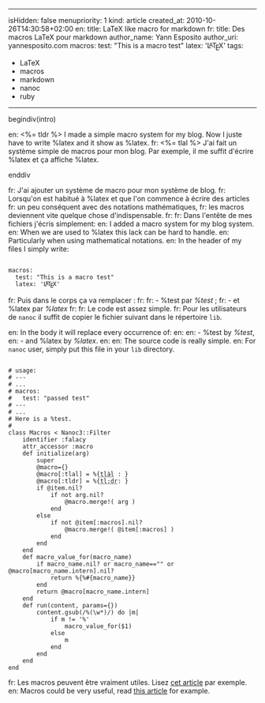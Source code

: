 -----
isHidden:       false
menupriority:   1
kind:           article
created_at:     2010-10-26T14:30:58+02:00
en: title: LaTeX like macro for markdown
fr: title: Des macros LaTeX pour markdown
author_name: Yann Esposito
author_uri: yannesposito.com
macros:
  test: "This is a macro test"
  latex: '<span style="text-transform: uppercase">L<sup style="vertical-align: 0.15em; margin-left: -0.36em; margin-right: -0.15em; font-size: .85em">a</sup>T<sub style="vertical-align: -0.5ex; margin-left: -0.1667em; margin-right: -0.125em; font-size: 1em">e</sub>X</span>'
tags:
  - LaTeX
  - macros
  - markdown
  - nanoc
  - ruby
-----

begindiv(intro)

en: <%= tldr %> I made a simple macro system for my blog. Now I juste have to write %<span></span>latex and it show as %latex.
fr: <%= tlal %> J'ai fait un système simple de macros pour mon blog. Par exemple, il me suffit d'écrire %<span></span>latex et ça affiche %latex.

enddiv

fr: J'ai ajouter un système de macro pour mon système de blog.
fr: Lorsqu'on est habitué à %latex et que l'on commence à écrire des articles
fr: un peu conséquent avec des notations mathématiques,
fr: les macros deviennent vite quelque chose d'indispensable.
fr: 
fr: Dans l'entête de mes fichiers j'écris simplement:
en: I added a macro system for my blog system.
en: When we are used to %latex this lack can be hard to handle.
en: Particularly when using mathematical notations.
en: In the header of my files I simply write:

<code class="yaml">
macros:
  test: "This is a macro test"
  latex: '<span style="text-transform: uppercase">L<sup style="vertical-align: 0.15em; margin-left: -0.36em; margin-right: -0.15em; font-size: .85em">a</sup>T<sub style="vertical-align: -0.5ex; margin-left: -0.1667em; margin-right: -0.125em; font-size: 1em">e</sub>X</span>'
</code>

fr: Puis dans le corps ça va remplacer :
fr: 
fr: - %<span></span>test par *%test* ;
fr: - et %<span></span>latex par *%latex*
fr: 
fr: Le code est assez simple. 
fr: Pour les utilisateurs de `nanoc` il suffit de copier le fichier suivant dans le répertoire `lib`. 

en: In the body it will replace every occurrence of:
en: 
en: - %<span></span>test by *%test*,
en: - and %<span></span>latex by *%latex*.
en: 
en: The source code is really simple.
en: For `nanoc` user, simply put this file in your `lib` directory.

<code class="ruby" file="macros.rb">
# usage:
# ---
# ...
# macros:
#   test: "passed test"
# ---
# ...
# Here is a %test.
#
class Macros < Nanoc3::Filter
    identifier :falacy
    attr_accessor :macro
    def initialize(arg)
        super
        @macro={}
        @macro[:tlal] = %{<span class="sc"><abbr title="Trop long à lire">tlàl</abbr> : </span>}
        @macro[:tldr] = %{<span class="sc"><abbr title="Too long; didn't read">tl;dr</abbr>: </span>}
        if @item.nil?
            if not arg.nil?
                @macro.merge!( arg )
            end
        else
            if not @item[:macros].nil?
                @macro.merge!( @item[:macros] )
            end
        end
    end
    def macro_value_for(macro_name)
        if macro_name.nil? or macro_name=="" or @macro[macro_name.intern].nil?
            return %{%#{macro_name}} 
        end
        return @macro[macro_name.intern]
    end
    def run(content, params={})
        content.gsub(/%(\w*)/) do |m| 
            if m != '%'
                macro_value_for($1)
            else
                m
            end
        end
    end
end
</code>

fr: Les macros peuvent être vraiment utiles. Lisez [cet article](http://adam.gomaa.us/blog/2007/oct/22/markdown-doesnt-scale/index.html) par exemple.
en: Macros could be very useful, read [this article](http://adam.gomaa.us/blog/2007/oct/22/markdown-doesnt-scale/index.html) for example.
